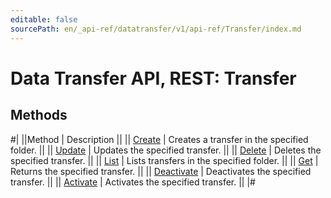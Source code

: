 ```yaml
---
editable: false
sourcePath: en/_api-ref/datatransfer/v1/api-ref/Transfer/index.md
---
```


# Data Transfer API, REST: Transfer

## Methods

#|
||Method | Description ||
|| [Create](create.md) | Creates a transfer in the specified folder. ||
|| [Update](update.md) | Updates the specified transfer. ||
|| [Delete](delete.md) | Deletes the specified transfer. ||
|| [List](list.md) | Lists transfers in the specified folder. ||
|| [Get](get.md) | Returns the specified transfer. ||
|| [Deactivate](deactivate.md) | Deactivates the specified transfer. ||
|| [Activate](activate.md) | Activates the specified transfer. ||
|#